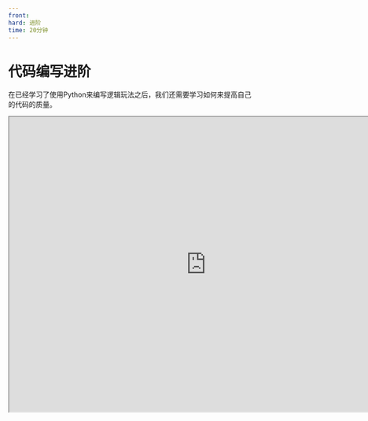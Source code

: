 ```yaml
---
front:
hard: 进阶
time: 20分钟
---
```

# 代码编写进阶

在已经学习了使用Python来编写逻辑玩法之后，我们还需要学习如何来提高自己的代码的质量。

<iframe src="https://cc.163.com/act/m/daily/iframeplayer/?id=6328686fc6dfd1bb76f1d13c" width="800" height="600" allow="fullscreen"/>

## 规范

首先我们应该注意自己的代码规范。

零件开发拥有自己的<a href="../../../../../mcguide/20-玩法开发/14-预设玩法编程/12-深入理解零件/6-零件开发规范.html">规范</a>，规范中的保留字段已经在之前介绍过了，其他部分的内容较为简单，大家可以自己查阅。

同时还有<a href="../../../../../mcguide/20-玩法开发/13-模组SDK编程/20-制作规范.html">模组SDK</a>，我们虽然是使用预设玩法和零件编程，进行玩法开发，但是实际上，我们还是使用了部分模组SDK中的函数来进行玩法开发，所以，在这篇规范中，我们可以参考**除了命名**以外的所有规范。命名由于涉及到一些已经保存了的预设的内部文件路径数据，所以不推荐进行修改。

同时，我们在编写代码的过程中，也需要注意编码规范。这样写出来的代码，不仅不容易出错，自己很容易看懂，也可以让团队里的其他成员更快的理解你的代码。这里我们抽取了<a href="../../../../../mcguide/27-网络游戏/课程5：插件教学/第1节：官网插件规范.html">官方插件规范</a>中的一部分与代码编写相关的进行说明。

- 所有类名都是用驼峰法命名，首字母大写，比如类 GameObjectType。
- 常量都使用驼峰法命名，首字母大写，比如 ModVersion = "0.0.1"
- 类非静态成员变量使用驼峰法命名，以“m”开头，例如 mLevel。
- 类非静态成员函数使用驼峰法命名，首字母大写，例如 Init()。
- event使用驼峰法命名，首字母大写，例如“PlayerTransactionFromClientEvent”
- 统一用tab而不是四个空格缩进。
- 例子：

```python
class TitleScreen(ScreenNode):
    def __init__(self, namespace, name, param):
        ScreenNode.__init__(self, namespace, name, param)
        self.mMainPanel = "/main_panel"
        self.mTitleText = self.mMainPanel + "/title_text"
        self.mConfirmButton = self.mMainPanel + "/confirm_button"

    def Create(self):
        """
        @description UI创建成功时调用
        """
        buttonControl = self.GetBaseUIControl(self.mConfirmButton).asButton()
        buttonControl.AddTouchEventParams({"isSwallow": True})
        buttonControl.SetButtonTouchUpCallback(self.OnConfirmButtonClick)

    def OnConfirmButtonClick(self, args):
        text = self.GetBaseUIControl(self.mTitleText).asTextEditBox().GetEditText()
        presetApi.GetPresetByName("TitleScreen").GetPartByName("界面服务端监听").NotifyToServer("TitleEvent", {"text": text})
        clientApi.PopScreen()
```

## 技巧

### 函数的封装

例如需要求一组数据的平均值，我们可以自己封装一个函数，并在需要使用的时候进行调用，这样会大大提高代码的可读性。

```python
def avg(*args)
	return sum(args) / len(args)
```

平均值只是一个比较简单的运用，如果不是像平均值这样的简单计算，大量的重复会显得代码很臃肿，并且如果在以后需要修改，就要在每个使用的地方进行修改。相对的，使用函数，我们就可以只在函数的定义处进行修改，从而减少工作量。

### 避免重复运算

假设我们需要使用模组SDK的接口制作一个连锁挖矿的功能，需要调用`PlayerDestoryBlock`这个接口来挖掘方块，并且已经通过搜索方法找到了要破坏的方块列表为`blocks`。

那么实际上，循环调用`PlayerDestoryBlock`这个接口时，我们的blockInfoComp的对象是一模一样的。所以我们就可以将获取blockInfoComp放在循环外，然后在循环内只调用`blockInfoComp.PlayerDestoryBlock`，来减少运算量。

错误的写法:

```python
for pos in blocks:
    blockInfoComp = serverApi.GetEngineCompFactory().CreateBlockInfo(playerId)
    blockInfoComp.PlayerDestoryBlock(pos,1,False)
```

正确的写法:

```python
blockInfoComp = serverApi.GetEngineCompFactory().CreateBlockInfo(playerId)
for pos in blocks:
    blockInfoComp.PlayerDestoryBlock(pos,1,False)
```

使用正确的写法，在需要破坏的方块数量大时，极大地提高运行效率。

这种错误是很多新手都会犯的，所以我们查阅接口时，不能不假思索地直接将文档中示例代码直接复制到我们的项目中进行使用。我们应该思考代码中的每一行都是用来干什么的。同时应该清楚，每多执行一行代码，就会有更大的性能开销，如何使用速度更快的代码来实现同样的效果，是值得我们关注的。

### 使用xrange来代替range

xrange是python2独有的一个内置函数，他的用法与 range 完全相同，所不同的是生成的不是一个数组，而是一个生成器。

相比range，它拥有更高的执行效率。

```python
for i in xrange(5):
	print i
```

### 使用dict来代替多分支if

修改前:

```python
def getXXX(a):
	if a == "a":
    	return 1
    if a == "b":
    	return 2
    if a == "c":
    	return 3
    return 4
```

修改后:

```python
exampleDict = {"a":1,"b":2,"c":3}
def getXXX(a):
	result = exampleDict.get(a)
    if not result
    	return result
    return 4
```

相比多个if，直接使用字典来存储数据，并通过get来获取并返回，在数据量大的时候会有更高的效率。

